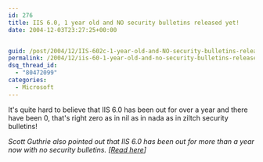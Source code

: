 ```yaml
---
id: 276
title: IIS 6.0, 1 year old and NO security bulletins released yet!
date: 2004-12-03T23:27:25+00:00


guid: /post/2004/12/IIS-602c-1-year-old-and-NO-security-bulletins-released-yet!.aspx
permalink: /2004/12/iis-60-1-year-old-and-no-security-bulletins-released-yet/
dsq_thread_id:
  - "80472099"
categories:
  - Microsoft
---
```

<P>It's quite hard to believe that IIS 6.0 has been out for over a year and there have been 0, that's right zero as in nil as in nada as in ziltch security bulletins!</P>
<P><EM>Scott Guthrie also pointed out that IIS 6.0 has been out for more than a year now with no security bulletins. [<A href="http://www.theserverside.net/articles/showarticle.tss?id=DevConnectionsP2">Read here</A>]</EM></P>
